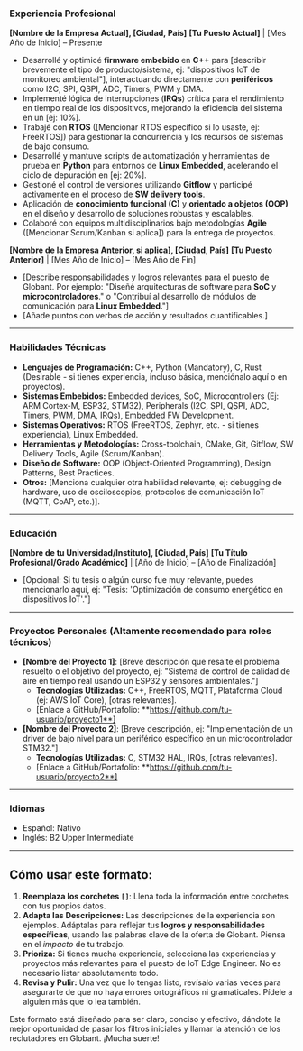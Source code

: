 
### **Experiencia Profesional**

**[Nombre de la Empresa Actual], [Ciudad, País]**
**[Tu Puesto Actual]** | [Mes Año de Inicio] – Presente

* Desarrollé y optimicé **firmware embebido** en **C++** para [describir brevemente el tipo de producto/sistema, ej: "dispositivos IoT de monitoreo ambiental"], interactuando directamente con **periféricos** como I2C, SPI, QSPI, ADC, Timers, PWM y DMA.
* Implementé lógica de interrupciones (**IRQs**) crítica para el rendimiento en tiempo real de los dispositivos, mejorando la eficiencia del sistema en un [ej: 10%].
* Trabajé con **RTOS** ([Mencionar RTOS específico si lo usaste, ej: FreeRTOS]) para gestionar la concurrencia y los recursos de sistemas de bajo consumo.
* Desarrollé y mantuve scripts de automatización y herramientas de prueba en **Python** para entornos de **Linux Embedded**, acelerando el ciclo de depuración en [ej: 20%].
* Gestioné el control de versiones utilizando **Gitflow** y participé activamente en el proceso de **SW delivery tools**.
* Aplicación de **conocimiento funcional (C)** y **orientado a objetos (OOP)** en el diseño y desarrollo de soluciones robustas y escalables.
* Colaboré con equipos multidisciplinarios bajo metodologías **Agile** ([Mencionar Scrum/Kanban si aplica]) para la entrega de proyectos.

**[Nombre de la Empresa Anterior, si aplica], [Ciudad, País]**
**[Tu Puesto Anterior]** | [Mes Año de Inicio] – [Mes Año de Fin]

* [Describe responsabilidades y logros relevantes para el puesto de Globant. Por ejemplo: "Diseñé arquitecturas de software para **SoC** y **microcontroladores**." o "Contribuí al desarrollo de módulos de comunicación para **Linux Embedded**."]
* [Añade puntos con verbos de acción y resultados cuantificables.]

---

### **Habilidades Técnicas**

* **Lenguajes de Programación:** C++, Python (Mandatory), C, Rust (Desirable - si tienes experiencia, incluso básica, menciónalo aquí o en proyectos).
* **Sistemas Embebidos:** Embedded devices, SoC, Microcontrollers (Ej: ARM Cortex-M, ESP32, STM32), Peripherals (I2C, SPI, QSPI, ADC, Timers, PWM, DMA, IRQs), Embedded FW Development.
* **Sistemas Operativos:** RTOS (FreeRTOS, Zephyr, etc. - si tienes experiencia), Linux Embedded.
* **Herramientas y Metodologías:** Cross-toolchain, CMake, Git, Gitflow, SW Delivery Tools, Agile (Scrum/Kanban).
* **Diseño de Software:** OOP (Object-Oriented Programming), Design Patterns, Best Practices.
* **Otros:** [Menciona cualquier otra habilidad relevante, ej: debugging de hardware, uso de osciloscopios, protocolos de comunicación IoT (MQTT, CoAP, etc.)].

---

### **Educación**

**[Nombre de tu Universidad/Instituto], [Ciudad, País]**
**[Tu Título Profesional/Grado Académico]** | [Año de Inicio] – [Año de Finalización]
* [Opcional: Si tu tesis o algún curso fue muy relevante, puedes mencionarlo aquí, ej: "Tesis: 'Optimización de consumo energético en dispositivos IoT'."]

---

### **Proyectos Personales (Altamente recomendado para roles técnicos)**

* **[Nombre del Proyecto 1]**: [Breve descripción que resalte el problema resuelto o el objetivo del proyecto, ej: "Sistema de control de calidad de aire en tiempo real usando un ESP32 y sensores ambientales."]
    * **Tecnologías Utilizadas:** C++, FreeRTOS, MQTT, Plataforma Cloud (ej: AWS IoT Core), [otras relevantes].
    * [Enlace a GitHub/Portafolio: **https://github.com/tu-usuario/proyecto1**]
* **[Nombre del Proyecto 2]**: [Breve descripción, ej: "Implementación de un driver de bajo nivel para un periférico específico en un microcontrolador STM32."]
    * **Tecnologías Utilizadas:** C, STM32 HAL, IRQs, [otras relevantes].
    * [Enlace a GitHub/Portafolio: **https://github.com/tu-usuario/proyecto2**]

---

### **Idiomas**

* Español: Nativo
* Inglés: B2 Upper Intermediate

---

## Cómo usar este formato:

1.  **Reemplaza los corchetes `[]`**: Llena toda la información entre corchetes con tus propios datos.
2.  **Adapta las Descripciones:** Las descripciones de la experiencia son ejemplos. Adáptalas para reflejar tus **logros y responsabilidades específicas**, usando las palabras clave de la oferta de Globant. Piensa en el *impacto* de tu trabajo.
3.  **Prioriza:** Si tienes mucha experiencia, selecciona las experiencias y proyectos más relevantes para el puesto de IoT Edge Engineer. No es necesario listar absolutamente todo.
4.  **Revisa y Pulir:** Una vez que lo tengas listo, revísalo varias veces para asegurarte de que no haya errores ortográficos ni gramaticales. Pídele a alguien más que lo lea también.

Este formato está diseñado para ser claro, conciso y efectivo, dándote la mejor oportunidad de pasar los filtros iniciales y llamar la atención de los reclutadores en Globant. ¡Mucha suerte!
```